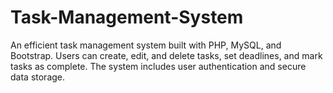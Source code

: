 # Task-Management-System
 An efficient task management system built with PHP, MySQL, and Bootstrap. Users can create, edit, and delete tasks, set deadlines, and mark tasks as complete. The system includes user authentication and secure data storage.
